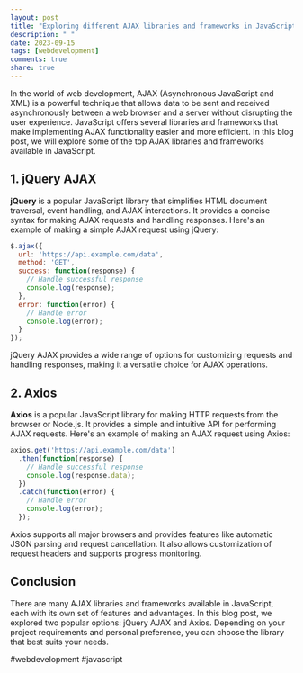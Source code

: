 ```yaml
---
layout: post
title: "Exploring different AJAX libraries and frameworks in JavaScript"
description: " "
date: 2023-09-15
tags: [webdevelopment]
comments: true
share: true
---
```


In the world of web development, AJAX (Asynchronous JavaScript and XML) is a powerful technique that allows data to be sent and received asynchronously between a web browser and a server without disrupting the user experience. JavaScript offers several libraries and frameworks that make implementing AJAX functionality easier and more efficient. In this blog post, we will explore some of the top AJAX libraries and frameworks available in JavaScript.

## 1. jQuery AJAX

**jQuery** is a popular JavaScript library that simplifies HTML document traversal, event handling, and AJAX interactions. It provides a concise syntax for making AJAX requests and handling responses. Here's an example of making a simple AJAX request using jQuery:

```javascript
$.ajax({
  url: 'https://api.example.com/data',
  method: 'GET',
  success: function(response) {
    // Handle successful response
    console.log(response);
  },
  error: function(error) {
    // Handle error
    console.log(error);
  }
});
```

jQuery AJAX provides a wide range of options for customizing requests and handling responses, making it a versatile choice for AJAX operations.

## 2. Axios

**Axios** is a popular JavaScript library for making HTTP requests from the browser or Node.js. It provides a simple and intuitive API for performing AJAX requests. Here's an example of making an AJAX request using Axios:

```javascript
axios.get('https://api.example.com/data')
  .then(function(response) {
    // Handle successful response
    console.log(response.data);
  })
  .catch(function(error) {
    // Handle error
    console.log(error);
  });
```

Axios supports all major browsers and provides features like automatic JSON parsing and request cancellation. It also allows customization of request headers and supports progress monitoring.

## Conclusion

There are many AJAX libraries and frameworks available in JavaScript, each with its own set of features and advantages. In this blog post, we explored two popular options: jQuery AJAX and Axios. Depending on your project requirements and personal preference, you can choose the library that best suits your needs.

#webdevelopment #javascript
